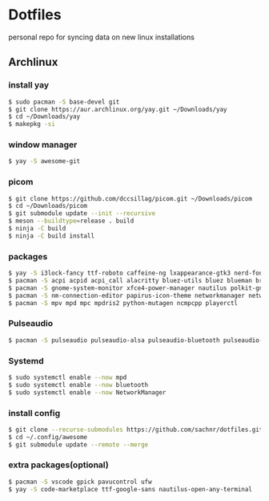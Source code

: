 # Dotfiles
personal repo for syncing data on new linux installations

## Archlinux

### install yay
```bash
$ sudo pacman -S base-devel git
$ git clone https://aur.archlinux.org/yay.git ~/Downloads/yay
$ cd ~/Downloads/yay
$ makepkg -si
```
### window manager
```bash
$ yay -S awesome-git
```
### picom
```bash
$ git clone https://github.com/dccsillag/picom.git ~/Downloads/picom
$ cd ~/Downloads/picom
$ git submodule update --init --recursive
$ meson --buildtype=release . build
$ ninja -C build
$ ninja -C build install
```
### packages
```bash
$ yay -S i3lock-fancy ttf-roboto caffeine-ng lxappearance-gtk3 nerd-fonts-roboto-mono material-icons-git 
$ pacman -S acpi acpid acpi_call alacritty bluez-utils bluez blueman brightnessctl flameshot ffmpeg 
$ pacman -S gnome-system-monitor xfce4-power-manager nautilus polkit-gnome rofi upower
$ pacman -S nm-connection-editor papirus-icon-theme networkmanager network-manager-applet
$ pacman -S mpv mpd mpc mpdris2 python-mutagen ncmpcpp playerctl
```
### Pulseaudio
```bash
$ pacman -S pulseaudio pulseaudio-alsa pulseaudio-bluetooth pulseaudio-jack
```
### Systemd
```bash
$ sudo systemctl enable --now mpd
$ sudo systemctl enable --now bluetooth
$ sudo systemctl enable --now NetworkManager
```
### install config
```bash
$ git clone --recurse-submodules https://github.com/sachnr/dotfiles.git ~/.config/awesome
$ cd ~/.config/awesome
$ git submodule update --remote --merge
```
### extra packages(optional)
```bash
$ pacman -S vscode gpick pavucontrol ufw 
$ yay -S code-marketplace ttf-google-sans nautilus-open-any-terminal
```


